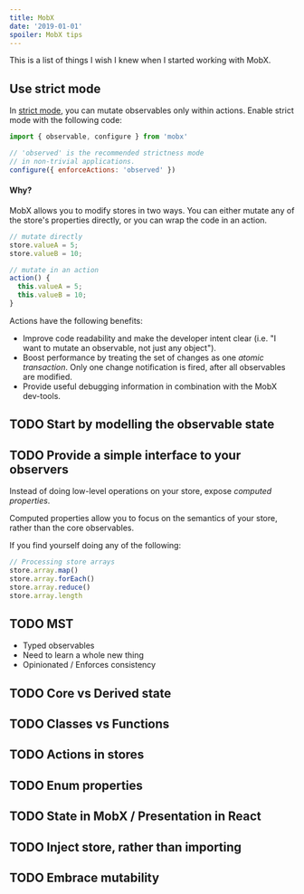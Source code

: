 ```yaml
---
title: MobX
date: '2019-01-01'
spoiler: MobX tips
---
```


This is a list of things I wish I knew when I started working with MobX.

## Use strict mode

In [strict mode](https://github.com/mobxjs/mobx/blob/gh-pages/docs/refguide/api.md#enforceactions), you can mutate observables only within actions. Enable strict mode with the following code:

```js
import { observable, configure } from 'mobx'

// 'observed' is the recommended strictness mode
// in non-trivial applications.
configure({ enforceActions: 'observed' })
```

#### Why?

MobX allows you to modify stores in two ways. You can either mutate any of the store's properties directly, or you can wrap the code in an action.

```js
// mutate directly
store.valueA = 5;
store.valueB = 10;

// mutate in an action
action() {
  this.valueA = 5;
  this.valueB = 10;
}
```

Actions have the following benefits:

- Improve code readability and make the developer intent clear (i.e. "I want to mutate an observable, not just any object").
- Boost performance by treating the set of changes as one _atomic transaction_. Only one change notification is fired, after all observables are modified.
- Provide useful debugging information in combination with the MobX dev-tools.

## TODO Start by modelling the observable state

## TODO Provide a simple interface to your observers

Instead of doing low-level operations on your store, expose _computed properties_.

Computed properties allow you to focus on the semantics of your store, rather than the core observables.

If you find yourself doing any of the following:

```js
// Processing store arrays
store.array.map()
store.array.forEach()
store.array.reduce()
store.array.length
```

## TODO MST

- Typed observables
- Need to learn a whole new thing
- Opinionated / Enforces consistency

## TODO Core vs Derived state

## TODO Classes vs Functions

## TODO Actions in stores

## TODO Enum properties

## TODO State in MobX / Presentation in React

## TODO Inject store, rather than importing

## TODO Embrace mutability

